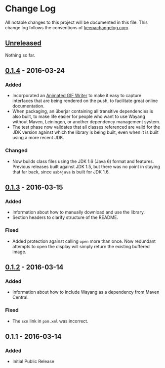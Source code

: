 # Change Log

All notable changes to this project will be documented in this file.
This change log follows the conventions of
[keepachangelog.com](http://keepachangelog.com/).

## [Unreleased][unreleased]

Nothing so far.

## [0.1.4] - 2016-03-24

### Added

- Incorporated an [Animated GIF Writer](http://elliot.kroo.net/software/java/GifSequenceWriter/)
  to make it easy to capture interfaces that are being rendered on the
  push, to facilitate great online documentation.
- When packaging, an überjar containing all transitive dependencies is
  also built, to make life easier for people who want to use Wayang
  without Maven, Leiningen, or another dependency management system.
- The test phase now validates that all classes referenced are valid
  for the JDK version against which the library is being built, even
  when it is built using a more recent JDK.

### Changed

- Now builds class files using the JDK 1.6 (Java 6) format and
  features. Previous releases built against JDK 1.5, but there was no
  point in staying that far back, since `usb4java` is built for JDK
  1.6.

## [0.1.3] - 2016-03-15

### Added

- Information about how to manually download and use the library.
- Section headers to clarify structure of the README.

### Fixed

- Added protection against calling `open` more than once. Now redundant
  attempts to open the display will simply return the existing
  buffered image.

## [0.1.2] - 2016-03-14

### Added

- Information about how to include Wayang as a dependency from Maven
  Central.

### Fixed

- The `scm` link in `pom.xml` was incorrect.


## 0.1.1 - 2016-03-14

### Added

- Initial Public Release


[unreleased]: https://github.com/brunchboy/wayang/compare/v0.1.4...HEAD
[0.1.4]: https://github.com/brunchboy/wayang/compare/v0.1.3...v0.1.4
[0.1.3]: https://github.com/brunchboy/wayang/compare/v0.1.2...v0.1.3
[0.1.2]: https://github.com/brunchboy/wayang/compare/v0.1.1...v0.1.2
